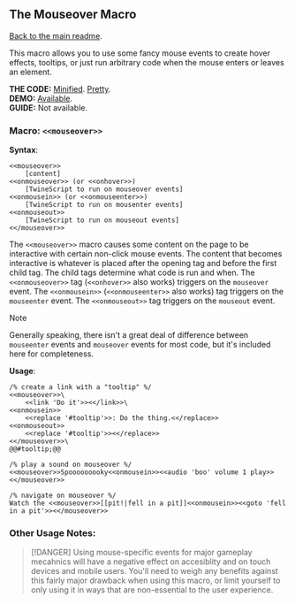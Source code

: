 ## The Mouseover Macro

[Back to the main readme](./README.md).

This macro allows you to use some fancy mouse events to create hover effects, tooltips, or just run arbitrary code when the mouse enters or leaves an element.

**THE CODE:** [Minified](https://github.com/ChapelR/custom-macros-for-sugarcube-2/blob/master/scripts/minified/mouseover.min.js). [Pretty](https://github.com/ChapelR/custom-macros-for-sugarcube-2/blob/master/scripts/mouseover.js).  
**DEMO:** [Available](http://macros.twinelab.net/demo?macro=mouseover).  
**GUIDE:** Not available.

### Macro: `<<mouseover>>`

**Syntax**: 
```
<<mouseover>>
    [content]
<<onmouseover>> (or <<onhover>>)
    [TwineScript to run on mouseover events]
<<onmousein>> (or <<onmouseenter>>)
    [TwineScript to run on mousenter events]
<<onmouseout>>
    [TwineScript to run on mouseout events]
<</mouseover>>
```

The `<<mouseover>>` macro causes some content on the page to be interactive with certain non-click mouse events. The content that becomes interactive is whatever is placed after the opening tag and before the first child tag. The child tags determine what code is run and when. The `<<onmouseover>>` tag (`<<onhover>>` also works) triggers on the `mouseover` event. The `<<onmousein>>` (`<<onmouseenter>>` also works) tag triggers on the `mouseenter` event. The `<<onmouseout>>` tag triggers on the `mouseout` event.

> [!NOTE]
> Generally speaking, there isn't a great deal of difference between `mouseenter` events and `mouseover` events for most code, but it's included here for completeness.
 
**Usage**:
```
/% create a link with a "tooltip" %/
<<mouseover>>\
    <<link 'Do it'>><</link>>\
<<onmousein>>
    <<replace '#tooltip'>>: Do the thing.<</replace>>
<<onmouseout>>
    <<replace '#tooltip'>><</replace>>
<</mouseover>>\
@@#tooltip;@@

/% play a sound on mouseover %/
<<mouseover>>Spooooooooky<<onmousein>><<audio 'boo' volume 1 play>><</mouseover>>

/% navigate on mouseover %/
Watch the <<mouseover>>[[pit!|fell in a pit]]<<onmousein>><<goto 'fell in a pit'>><</mouseover>>
```

### Other Usage Notes:

> [!DANGER]
> Using mouse-specific events for major gameplay mecahnics will have a negative effect on accesiblity and on touch devices and mobile users. You'll need to weigh any benefits against this fairly major drawback when using this macro, or limit yourself to only using it in ways that are non-essential to the user experience.
